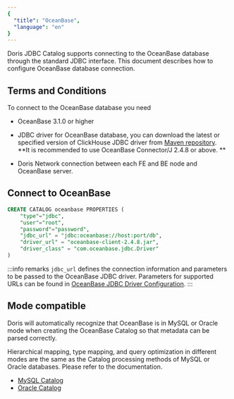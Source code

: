```yaml
---
{
  "title": "OceanBase",
  "language": "en"
}
---
```


<!-- 
Licensed to the Apache Software Foundation (ASF) under one
or more contributor license agreements.  See the NOTICE file
distributed with this work for additional information
regarding copyright ownership.  The ASF licenses this file
to you under the Apache License, Version 2.0 (the
"License"); you may not use this file except in compliance
with the License.  You may obtain a copy of the License at

  http://www.apache.org/licenses/LICENSE-2.0

Unless required by applicable law or agreed to in writing,
software distributed under the License is distributed on an
"AS IS" BASIS, WITHOUT WARRANTIES OR CONDITIONS OF ANY
KIND, either express or implied.  See the License for the
specific language governing permissions and limitations
under the License.
-->

Doris JDBC Catalog supports connecting to the OceanBase database through the standard JDBC interface. This document describes how to configure OceanBase database connection.

## Terms and Conditions

To connect to the OceanBase database you need

- OceanBase 3.1.0 or higher

- JDBC driver for OceanBase database, you can download the latest or specified version of ClickHouse JDBC driver from [Maven repository](https://mvnrepository.com/artifact/com.oceanbase/oceanbase-client). **It is recommended to use OceanBase Connector/J 2.4.8 or above. **

- Doris Network connection between each FE and BE node and OceanBase server.

## Connect to OceanBase

```sql
CREATE CATALOG oceanbase PROPERTIES (
    "type"="jdbc",
    "user"="root",
    "password"="password",
    "jdbc_url" = "jdbc:oceanbase://host:port/db",
    "driver_url" = "oceanbase-client-2.4.8.jar",
    "driver_class" = "com.oceanbase.jdbc.Driver"
)
```

:::info remarks
`jdbc_url` defines the connection information and parameters to be passed to the OceanBase JDBC driver.
Parameters for supported URLs can be found in [OceanBase JDBC Driver Configuration](https://www.oceanbase.com/docs/common-oceanbase-connector-j-cn-1000000000517111).
:::

## Mode compatible

Doris will automatically recognize that OceanBase is in MySQL or Oracle mode when creating the OceanBase Catalog so that metadata can be parsed correctly.

Hierarchical mapping, type mapping, and query optimization in different modes are the same as the Catalog processing methods of MySQL or Oracle databases. Please refer to the documentation.

- [MySQL Catalog](./mysql.md)
- [Oracle Catalog](./oracle.md)
